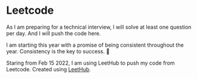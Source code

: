 # Leetcode

As I am preparing for a technical interview, I will solve at least one question per day.
And I will push the code here.

I am starting this year with a promise of being consistent throughout the year. Consistency is the key to success.
🤫

Staring from Feb 15 2022, I am using LeetHub to push my code from Leetcode.
Created using [LeetHub](https://github.com/QasimWani/LeetHub).
